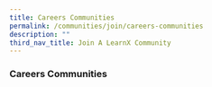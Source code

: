 ```yaml
---
title: Careers Communities
permalink: /communities/join/careers-communities
description: ""
third_nav_title: Join A LearnX Community
---
```


### **Careers Communities**